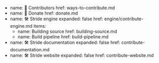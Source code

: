 - name: 🌟 Contributors
  href: ways-to-contribute.md
- name: 💸 Donate
  href: donate.md
- name: 🛠️ Stride engine
  expanded: false
  href: engine/contribute-engine.md
  items:
  - name: Building source
    href: building-source.md
  - name: Build pipeline
    href: build-pipeline.md
- name: 🛠️ Stride documentation
  expanded: false
  href: contribute-documentation.md
- name: 🛠️ Stride website
  expanded: false
  href: contribute-website.md


